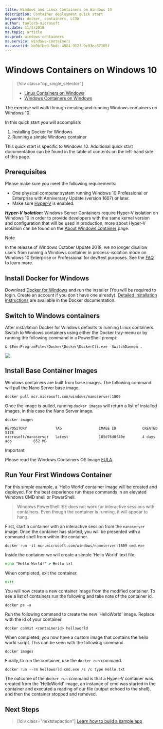 ```yaml
---
title: Windows and Linux Containers on Windows 10
description: Container deployment quick start
keywords: docker, containers, LCOW
author: taylorb-microsoft
ms.date: 11/8/2018
ms.topic: article
ms.prod: windows-containers
ms.service: windows-containers
ms.assetid: bb9bfbe0-5bdc-4984-912f-9c93ea67105f
---
```


# Windows Containers on Windows 10

> [!div class="op_single_selector"]
> - [Linux Containers on Windows](quick-start-windows-10-linux.md)
> - [Windows Containers on Windows](quick-start-windows-10.md)

The exercise will walk through creating and running Windows containers on Windows 10.

In this quick start you will accomplish:

1. Installing Docker for Windows
2. Running a simple Windows container

This quick start is specific to Windows 10. Additional quick start documentation can be found in the table of contents on the left-hand side of this page.

## Prerequisites
Please make sure you meet the following requirements:
- One physical computer system running Windows 10 Professional or Enterprise with Anniversary Update (version 1607) or later. 
- Make sure [Hyper-V](https://docs.microsoft.com/en-us/virtualization/hyper-v-on-windows/reference/hyper-v-requirements) is enabled.

***Hyper-V isolation:***
Windows Server Containers require Hyper-V isolation on Windows 10 in order to provide developers with the same kernel version and configuration that will be used in production, more about Hyper-V isolation can be found on the [About Windows container](../about/index.md) page.

> [!NOTE]
> In the release of Windows October Update 2018, we no longer disallow users from running a Windows container in process-isolation mode on Windows 10 Enterprise or Professional for dev/test purposes. See the [FAQ](../about/faq.md) to learn more.

## Install Docker for Windows

Download [Docker for Windows](https://store.docker.com/editions/community/docker-ce-desktop-windows) and run the installer (You will be required to login. Create an account if you don't have one already). [Detailed installation instructions](https://docs.docker.com/docker-for-windows/install) are available in the Docker documentation.

## Switch to Windows containers

After installation Docker for Windows defaults to running Linux containers. Switch to Windows containers using either the Docker tray-menu or by running the following command in a PowerShell prompt:

```console
& $Env:ProgramFiles\Docker\Docker\DockerCli.exe -SwitchDaemon .
```

![](./media/docker-for-win-switch.png)

## Install Base Container Images

Windows containers are built from base images. The following command will pull the Nano Server base image.

```console
docker pull mcr.microsoft.com/windows/nanoserver:1809
```

Once the image is pulled, running `docker images` will return a list of installed images, in this case the Nano Server image.

```console
docker images

REPOSITORY             TAG                 IMAGE ID            CREATED             SIZE
microsoft/nanoserver   latest              105d76d0f40e        4 days ago          652 MB
```

> [!IMPORTANT]
> Please read the Windows Containers OS Image [EULA](../images-eula.md).

## Run Your First Windows Container

For this simple example, a ‘Hello World’ container image will be created and deployed. For the best experience run these commands in an elevated Windows CMD shell or PowerShell.

> Windows PowerShell ISE does not work for interactive sessions with containers. Even though the container is running, it will appear to hang.

First, start a container with an interactive session from the `nanoserver` image. Once the container has started, you will be presented with a command shell from within the container.  

```console
docker run -it mcr.microsoft.com/windows/nanoserver:1809 cmd.exe
```

Inside the container we will create a simple ‘Hello World’ text file.

```cmd
echo "Hello World!" > Hello.txt
```   

When completed, exit the container.

```cmd
exit
```

You will now create a new container image from the modified container. To see a list of containers run the following and take note of the container id.

```console
docker ps -a
```

Run the following command to create the new ‘HelloWorld’ image. Replace <containerid> with the id of your container.

```console
docker commit <containerid> helloworld
```

When completed, you now have a custom image that contains the hello world script. This can be seen with the following command.

```console
docker images
```

Finally, to run the container, use the `docker run` command.

```console
docker run --rm helloworld cmd.exe /s /c type Hello.txt
```

The outcome of the `docker run` command is that a Hyper-V container was created from the 'HelloWorld' image, an instance of cmd was started in the container and executed a reading of our file (output echoed to the shell), and then the container stopped and removed.

## Next Steps

> [!div class="nextstepaction"]
> [Learn how to build a sample app](./building-sample-app.md)